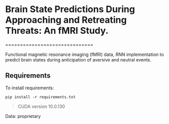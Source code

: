 # Brain State Predictions During Approaching and Retreating Threats: An fMRI Study.
==============================

Functional magnetic resonance imaging (fMRI) data, RNN implementation to predict brain states during anticipation of aversive and neutral events.

## Requirements

To install requirements:
```setup
pip install -r requirements.txt
```

> CUDA version 10.0.130

Data: proprietary
